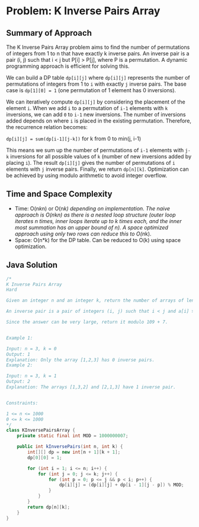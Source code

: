 # Problem: K Inverse Pairs Array

## Summary of Approach

The K Inverse Pairs Array problem aims to find the number of permutations of integers from 1 to n that have exactly k inverse pairs.  An inverse pair is a pair (i, j) such that i < j but P[i] > P[j], where P is a permutation.  A dynamic programming approach is efficient for solving this.

We can build a DP table `dp[i][j]` where `dp[i][j]` represents the number of permutations of integers from 1 to `i` with exactly `j` inverse pairs.  The base case is `dp[1][0] = 1` (one permutation of 1 element has 0 inversions).

We can iteratively compute `dp[i][j]` by considering the placement of the element `i`. When we add `i` to a permutation of `i-1` elements with `k` inversions, we can add `0` to `i-1` new inversions.  The number of inversions added depends on where `i` is placed in the existing permutation.  Therefore, the recurrence relation becomes:

`dp[i][j] = sum(dp[i-1][j-k])` for k from 0 to min(j, i-1)

This means we sum up the number of permutations of `i-1` elements with `j-k` inversions for all possible values of `k` (number of new inversions added by placing `i`).  The result `dp[i][j]` gives the number of permutations of `i` elements with `j` inverse pairs. Finally, we return `dp[n][k]`.  Optimization can be achieved by using modulo arithmetic to avoid integer overflow.


## Time and Space Complexity
- Time: O(n*k*n) or O(n*k) depending on implementation.  The naive approach is O(n*k*n) as there is a nested loop structure (outer loop iterates n times, inner loops iterate up to k times each, and the inner most summation has an upper bound of n). A space optimized approach using only two rows can reduce this to O(n*k).
- Space: O(n*k) for the DP table.  Can be reduced to O(k) using space optimization.

## Java Solution
```java
/*
K Inverse Pairs Array
Hard

Given an integer n and an integer k, return the number of arrays of length n such that the number of inverse pairs is equal to k.

An inverse pair is a pair of integers (i, j) such that i < j and a[i] > a[j].

Since the answer can be very large, return it modulo 109 + 7.


Example 1:

Input: n = 3, k = 0
Output: 1
Explanation: Only the array [1,2,3] has 0 inverse pairs.
Example 2:

Input: n = 3, k = 1
Output: 2
Explanation: The arrays [1,3,2] and [2,1,3] have 1 inverse pair.


Constraints:

1 <= n <= 1000
0 <= k <= 1000
*/
class KInversePairsArray {
    private static final int MOD = 1000000007;

    public int kInversePairs(int n, int k) {
        int[][] dp = new int[n + 1][k + 1];
        dp[0][0] = 1;

        for (int i = 1; i <= n; i++) {
            for (int j = 0; j <= k; j++) {
                for (int p = 0; p <= j && p < i; p++) {
                    dp[i][j] = (dp[i][j] + dp[i - 1][j - p]) % MOD;
                }
            }
        }
        return dp[n][k];
    }
}
```